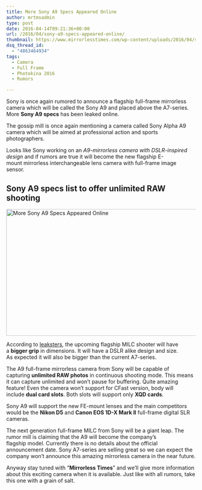 ```yaml
---
title: More Sony A9 Specs Appeared Online
author: mrtmsadmin
type: post
date: 2016-04-14T09:21:36+00:00
url: /2016/04/sony-a9-specs-appeared-online/
thumbnail: https://www.mirrorlesstimes.com/wp-content/uploads/2016/04/sony-a9-specs-appeared-online.jpg
dsq_thread_id:
  - "4863464934"
tags:
  - Camera
  - Full Frame
  - Photokina 2016
  - Rumors

---
```

Sony is once again rumored to announce a flagship full-frame mirrorless camera which will be called the Sony A9 and placed above the A7-series. More **Sony A9 specs** has been leaked online.

The gossip mill is once again mentioning a camera called Sony Alpha A9 camera which will be aimed at professional action and sports photographers.

Looks like Sony working on an _A9-mirrorless camera with DSLR-inspired design_ and if rumors are true it will become the new flagship E-mount mirrorless interchangeable lens camera with full-frame image sensor.<!--more-->

## Sony A9 specs list to offer unlimited RAW shooting

<img class="alignnone wp-image-95 size-full" title="More Sony A9 Specs Appeared Online" src="https://i2.wp.com/www.mirrorlesstimes.com/wp-content/uploads/2016/04/sony-a9-specs-appeared-online.jpg?resize=600%2C337&#038;ssl=1" alt="More Sony A9 Specs Appeared Online" width="600" height="337" srcset="https://i2.wp.com/www.mirrorlesstimes.com/wp-content/uploads/2016/04/sony-a9-specs-appeared-online.jpg?w=900&ssl=1 900w, https://i2.wp.com/www.mirrorlesstimes.com/wp-content/uploads/2016/04/sony-a9-specs-appeared-online.jpg?resize=300%2C169&ssl=1 300w, https://i2.wp.com/www.mirrorlesstimes.com/wp-content/uploads/2016/04/sony-a9-specs-appeared-online.jpg?resize=768%2C432&ssl=1 768w" sizes="(max-width: 600px) 100vw, 600px" data-recalc-dims="1" /> 

According to <a href="http://www.dailycameranews.com/2016/04/first-sony-a9-specs/" target="_blank">leaksters</a>, the upcoming flagship MILC shooter will have a **bigger grip** in dimensions. It will have a DSLR alike design and size. As expected it will also be bigger than the current A7-series.

The A9 full-frame mirrorless camera from Sony will be capable of capturing **unlimited RAW photos** in continuous shooting mode. This means it can capture unlimited and won’t pause for buffering. Quite amazing feature! Even the camera won&#8217;t support for CFast version, body will include **dual card slots**. Both slots will support only **XQD cards**.

Sony A9 will support the new FE-mount lenses and the main competitors would be the **Nikon D5** and **Canon EOS 1D-X Mark II** full-frame digital SLR cameras.

The next generation full-frame MILC from Sony will be a giant leap. The rumor mill is claiming that the A9 will become the company’s flagship model. Currently there is no details about the official announcement date. Sony A7-series are selling great so we can expect the company won’t announce this amazing mirrorless camera in the near future.

Anyway stay tuned with &#8220;**Mirrorless Times**&#8221; and we’ll give more information about this exciting camera when it is available. Just like with all rumors, take this one with a grain of salt.